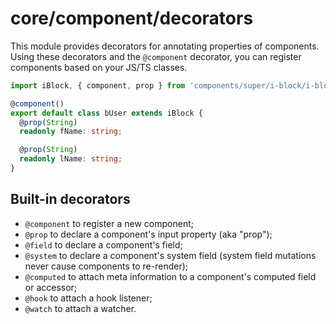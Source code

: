 # core/component/decorators

This module provides decorators for annotating properties of components.
Using these decorators and the `@сomponent` decorator, you can register components based on your JS/TS classes.

```typescript
import iBlock, { component, prop } from 'components/super/i-block/i-block';

@component()
export default class bUser extends iBlock {
  @prop(String)
  readonly fName: string;

  @prop(String)
  readonly lName: string;
}
```

## Built-in decorators

* `@component` to register a new component;
* `@prop` to declare a component's input property (aka "prop");
* `@field` to declare a component's field;
* `@system` to declare a component's system field (system field mutations never cause components to re-render);
* `@computed` to attach meta information to a component's computed field or accessor;
* `@hook` to attach a hook listener;
* `@watch` to attach a watcher.
